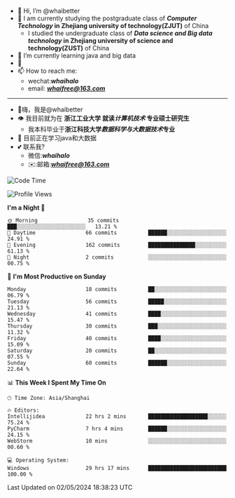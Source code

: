 - 👋 Hi, I’m @whaibetter
- 👀 I am currently studying the postgraduate class of ***Computer Technology* in Zhejiang university of technology(ZJUT)** of China
  -  I studied the undergraduate class of ***Data science and Big data technology* in Zhejiang university of science and technology(ZUST)** of China
- 🌱 I’m currently learning java and big data
- 💞️ 
- 📫 How to reach me: 
  - wechat:***whaihalo***
  - email: ***whaifree@163.com***
 ------------------------
- 👋嗨，我是@whaibetter
- 👁 我目前就为在 **浙江工业大学 就读*计算机技术* 专业硕士研究生**
  - 我本科毕业于**浙江科技大学*数据科学与大数据技术*专业**
- 🌴 目前正在学习java和大数据
- 💕 联系我?
  - 微信:***whaihalo***
  - ✉️:邮箱:***whaifree@163.com***

<!--START_SECTION:waka-->
![Code Time](http://img.shields.io/badge/Code%20Time-160%20hrs%2053%20mins-blue)

![Profile Views](http://img.shields.io/badge/Profile%20Views-0-blue)

**I'm a Night 🦉** 

```text
🌞 Morning                35 commits          ███░░░░░░░░░░░░░░░░░░░░░░   13.21 % 
🌆 Daytime                66 commits          ██████░░░░░░░░░░░░░░░░░░░   24.91 % 
🌃 Evening                162 commits         ███████████████░░░░░░░░░░   61.13 % 
🌙 Night                  2 commits           ░░░░░░░░░░░░░░░░░░░░░░░░░   00.75 % 
```
📅 **I'm Most Productive on Sunday** 

```text
Monday                   18 commits          ██░░░░░░░░░░░░░░░░░░░░░░░   06.79 % 
Tuesday                  56 commits          █████░░░░░░░░░░░░░░░░░░░░   21.13 % 
Wednesday                41 commits          ████░░░░░░░░░░░░░░░░░░░░░   15.47 % 
Thursday                 30 commits          ███░░░░░░░░░░░░░░░░░░░░░░   11.32 % 
Friday                   40 commits          ████░░░░░░░░░░░░░░░░░░░░░   15.09 % 
Saturday                 20 commits          ██░░░░░░░░░░░░░░░░░░░░░░░   07.55 % 
Sunday                   60 commits          ██████░░░░░░░░░░░░░░░░░░░   22.64 % 
```


📊 **This Week I Spent My Time On** 

```text
🕑︎ Time Zone: Asia/Shanghai

🔥 Editors: 
Intellijidea             22 hrs 2 mins       ███████████████████░░░░░░   75.24 % 
PyCharm                  7 hrs 4 mins        ██████░░░░░░░░░░░░░░░░░░░   24.15 % 
WebStorm                 10 mins             ░░░░░░░░░░░░░░░░░░░░░░░░░   00.60 % 

💻 Operating System: 
Windows                  29 hrs 17 mins      █████████████████████████   100.00 % 
```


 Last Updated on 02/05/2024 18:38:23 UTC
<!--END_SECTION:waka-->
